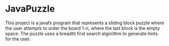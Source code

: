 # JavaPuzzle

This project is a javafx program that represents a sliding block puzzle where the user attempts to order the board 1-n, where the last block is the empty space. 
The puzzle uses a breadth first search algorithm to generate hints for the user. 
